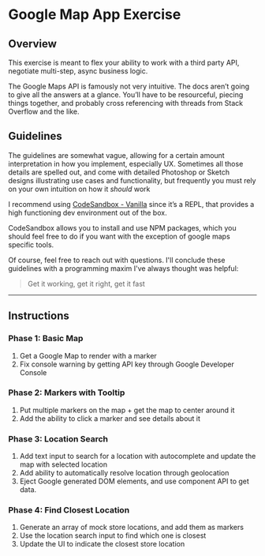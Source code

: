 # Google Map App Exercise

## Overview

This exercise is meant to flex your ability to work with a third party API, negotiate multi-step, async business logic.

The Google Maps API is famously not very intuitive. The docs aren’t going to give all the answers at a glance. You’ll have to be resourceful, piecing things together, and probably cross referencing with threads from Stack Overflow and the like.

## Guidelines

The guidelines are somewhat vague, allowing for a certain amount interpretation in how you implement, especially UX. Sometimes all those details are spelled out, and come with detailed Photoshop or Sketch designs illustrating use cases and functionality, but frequently you must rely on your own intuition on how it _should_ work

I recommend using [CodeSandbox - Vanilla](https://codesandbox.io/s/vanilla) since it’s a REPL, that provides a high functioning dev environment out of the box.

CodeSandbox allows you to install and use NPM packages, which you should feel free to do if you want with the exception of google maps specific tools.

Of course, feel free to reach out with questions. I'll conclude these guidelines with a programming maxim I've always thought was helpful:

> Get it working, get it right, get it fast

---

## Instructions

### Phase 1: Basic Map

1. Get a Google Map to render with a marker
2. Fix console warning by getting API key through Google Developer Console

### Phase 2: Markers with Tooltip

1. Put multiple markers on the map + get the map to center around it
2. Add the ability to click a marker and see details about it

### Phase 3: Location Search

1. Add text input to search for a location with autocomplete and update the map with selected location
2. Add ability to automatically resolve location through geolocation
3. Eject Google generated DOM elements, and use component API to get data.

### Phase 4: Find Closest Location

1. Generate an array of mock store locations, and add them as markers
2. Use the location search input to find which one is closest
3. Update the UI to indicate the closest store location
